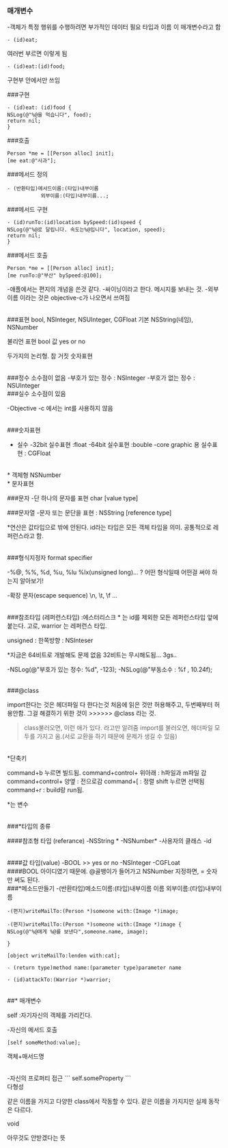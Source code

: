 ### 매개변수

-객체가 특정 행위를 수행하려면 부가적인 데이터 필요
타입과 이름 이 매개변수라고 함

```
- (id)eat;
```

여러번 부르면 이렇게 됨
```
- (id)eat:(id)food;
```



구현부 안에서만 쓰임

###구현

```
- (id)eat: (id)food {
NSLog(@"%@을 먹습니다", food);
return nil;
}
```


###호출
```
Person *me = [[Person alloc] init];
[me eat:@"사과"];
```


###메서드 정의
```
- (반환타입)메서드이름:(타입)내부이름
           외부이름:(타입)내부이름...;
```


###메서드 구현
```
- (id)runTo:(id)location bySpeed:(id)speed {
NSLog(@"%@로 달립니다. 속도는%@입니다", location, speed);
return nil;
}
```

###메서드 호출
```
Person *me = [[Person alloc] init];
[me runTo:@"부산" bySpeed:@100];
```


-애플에서는 편지의 개념을 쓴것 같다. 
-싸이닝이라고 한다. 메시지를 보내는 것.
-외부이름 이라는 것은 objective-c가 나오면서 쓰여짐


<br>
###표현
bool, NSInteger, NSUInteger, CGFloat
기본
NSString(네임), NSNumber


불리언 표현
bool 
값 yes or no

두가지의 논리형. 참 거짓
숫자표현

<br>
###정수
소수점이 없음
-부호가 있는 정수 : NSInteger
-부호가 없는 정수 : NSUInteger

<br>
###실수
소수점이 있음

-Objective -c 에서는 int를 사용하지 않음

<br>
###숫자표현

* 실수
-32bit 실수표현 :float
-64bit 실수표현 :bouble
-core graphic 용 실수표현 : CGFloat

<br>
* 객체형
NSNumber


<br>
* 문자표현
 
###문자
-단 하나의 문자를 표현 char [value type]

###문자열
-문자 또는 문단을 표현 : NSString [reference type]

*연산은 값타입으로 밖에 안된다.
id라는 타입은 모든 객체 타입을 의미.
공통적으로 레퍼런스라고 함.


<br>
###형식지정자
format specifier

-%@, %%, %d, %u, %lu %lx(unsigned long)...
? 어떤 형식일때 어떤걸 써야 하는지 알아보기!

-확장 문자(escape sequence)
\n, \t, \f ...


<br>
###참조타입 (레퍼런스타입)
:에스터리스크 * 는 id를 제외한 모든 레퍼런스타입 앞에 붙는다.
고로, warrior 는 레퍼런스 타입.

unsigned : 한쪽방향 : NSInteser

*지금은 64비트로 개발해도 문제 없음 
32비트는 무시해도됨... 3gs..

-NSLog(@"부호가 있는 정수: %d", -123);
-NSLog(@"부동소수 : %f , 10.24f);


<br>
###@class 

import한다는 것은 헤더파일 다 한다는것
처음에 읽은 것만 허용해주고, 두번째부터 허용안함.
그걸 해결하기 위한 것이 >>>>>> @class 라는 것.

>class불러오면, 이런 애가 있다. 라고만 알려줌
>import를 불러오면, 헤더파일 모두를 가지고 옴.(서로 교환을 하기 때문에 문제가 생길 수 있음)


<br>
*단축키

command+b 누르면 빌드됨.
command+control+ 위아래 : h파일과 m파일 감
command+control+ 양옆 : 전으로감
command+[ : 정렬
shift 누르면 선택됨
command+r : build랑 run됨.



*는 변수


<br>
###*타입의 종류 

####참조형 타입 (referance)
-NSString *
-NSNumber*
-사용자의 클래스
-id


<br>
####값 타입(value)
-BOOL >> yes or no
-NSInteger
-CGFLoat


<br>
####BOOL
아이디였기 때문에. @골뱅이가 들어가고
NSNumber  지정하면, = 숫자만 써도 된다.


<br>
###*메소드만들기
-(반환타입)메소드이름:(타입)내부이름 이름 외부이름:(타입)내부이름

```
-(편지)writeMailTo:(Person *)someone with:(Image *)image;

-(편지)writeMailTo:(Person *)someone with:(Image *)image {
NSLog(@"%@에게 %@를 보낸다",someone.name, image);

}
```
```
[object writeMailTo:lenden with:cat];
```

```
- (return type)method name:(parameter type)parameter name

- (id)attackTo:(Warrior *)warrior;
```


<br>
##* 매개변수


self
:자기자신의 객체를 가리킨다.


-자신의 메서드 호출
```
[self someMethod:value];
```
객체+매서드명


<br>
-자신의 프로퍼티 접근
```
self.someProperty
```


<br>
다형성

같은 이름을 가지고 다양한 class에서 작동할 수 있다.
같은 이름을 가지지만 실제 동작은 다르다.

void 

아무것도 안받겠다는 뜻





